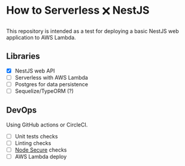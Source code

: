 # How to Serverless 🗙 NestJS

This repository is intended as a test for deploying a basic NestJS web application to AWS Lambda.

## Libraries

- [x] NestJS web API
- [ ] Serverless with AWS Lambda
- [ ] Postgres for data persistence
- [ ] Sequelize/TypeORM (?)

## DevOps

Using GitHub actions or CircleCI.

- [ ] Unit tests checks
- [ ] Linting checks
- [ ] [Node Secure](https://github.com/NodeSecure) checks
- [ ] AWS Lambda deploy